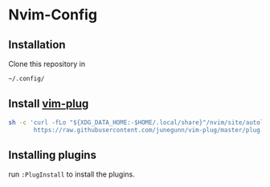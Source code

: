 # Nvim-Config

## Installation

Clone this repository in

```bash
~/.config/
```

## Install [vim-plug](https://github.com/junegunn/vim-plug)

```sh
sh -c 'curl -fLo "${XDG_DATA_HOME:-$HOME/.local/share}"/nvim/site/autoload/plug.vim --create-dirs \
       https://raw.githubusercontent.com/junegunn/vim-plug/master/plug.vim'
```

## Installing plugins
run `:PlugInstall` to install the plugins.
